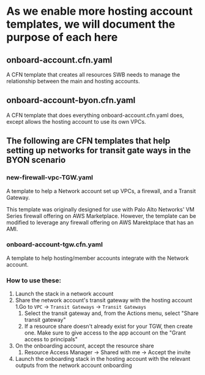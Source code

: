# As we enable more hosting account templates, we will document the purpose of each here

## onboard-account.cfn.yaml
A CFN template that creates all resources SWB needs to manage the relationship between the main and hosting accounts.

## onboard-account-byon.cfn.yaml
A CFN template that does everything onboard-account.cfn.yaml does, except allows the hosting account to use its own VPCs.

## The following are CFN templates that help setting up networks for transit gate ways in the BYON scenario
### new-firewall-vpc-TGW.yaml
A template to help a Network account set up VPCs, a firewall, and a Transit Gateway. 

This template was originally designed for use with Palo Alto Networks' VM Series firewall offering on AWS Marketplace. However, the template can be modified to leverage any firewall offering on AWS Marektplace that has an AMI.

### onboard-account-tgw.cfn.yaml
A template to help hosting/member accounts integrate with the Network account. 

### How to use these:
1. Launch the stack in a network account
1. Share the network account's transit gateway with the hosting account
    1.Go to `VPC` -> `Transit Gateways` -> `Transit Gateways`
    1. Select the transit gateway and, from the Actions menu, select "Share transit gateway" 
    1. If a resource share doesn't already exist for your TGW, then create one. Make sure to give access to the app account on the "Grant access to principals"
1. On the onboarding account, accept the resource share
    1. Resource Access Manager -> Shared with me -> Accept the invite
1. Launch the onboarding stack in the hosting account with the relevant outputs from the network account onboarding
